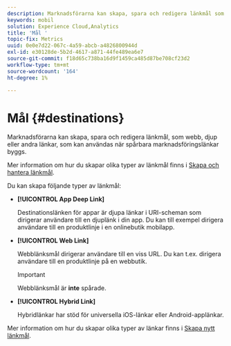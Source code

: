 ```yaml
---
description: Marknadsförarna kan skapa, spara och redigera länkmål som webb, djup eller andra länkar som kan användas när spårbara marknadsföringslänkar byggs.
keywords: mobil
solution: Experience Cloud,Analytics
title: 'Mål '
topic-fix: Metrics
uuid: 0e0e7d22-067c-4a59-abcb-a4826800944d
exl-id: e30128de-5b2d-4617-a871-44fe489ea6e7
source-git-commit: f18d65c738ba16d9f1459ca485d87be708cf23d2
workflow-type: tm+mt
source-wordcount: '164'
ht-degree: 1%

---
```


# Mål {#destinations}

Marknadsförarna kan skapa, spara och redigera länkmål, som webb, djup eller andra länkar, som kan användas när spårbara marknadsföringslänkar byggs.

Mer information om hur du skapar olika typer av länkmål finns i [Skapa och hantera länkmål](/help/using/acquisition-main/c-manage-link-destinations/c-manage-link-destinations.md).

Du kan skapa följande typer av länkmål:

* **[!UICONTROL App Deep Link]**

   Destinationslänken för appar är djupa länkar i URI-scheman som dirigerar användare till en djuplänk i din app. Du kan till exempel dirigera användare till en produktlinje i en onlinebutik mobilapp.

* **[!UICONTROL Web Link]**

   Webblänksmål dirigerar användare till en viss URL. Du kan t.ex. dirigera användare till en produktlinje på en webbutik.

   >[!IMPORTANT]
   >
   >Webblänksmål är **inte** spårade.

* **[!UICONTROL Hybrid Link]**

   Hybridlänkar har stöd för universella iOS-länkar eller Android-applänkar.

Mer information om hur du skapar olika typer av länkar finns i [Skapa nytt länkmål](/help/using/acquisition-main/c-manage-link-destinations/t-create-new-app-deep-link-destination.md).

